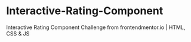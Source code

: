 # Interactive-Rating-Component
 Interactive Rating Component Challenge from frontendmentor.io | HTML, CSS & JS
